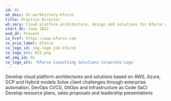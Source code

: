 ```yaml
---
id: 01
wh_desc: 01-workhistory-kforce
title: Practice Director
wh_smry: Cloud platform architecture, design and solutions for Kforce clients
start_dt: June 2022
end_dt: Present
co_href: https://www.kforce.com
co_aria_label: Kforce
co_logo_id: img-logo-job-kforce
co_logo_src: KCS.png
wh_img_id: 01
co_logo_alt: 'Kforce Consulting Solutions Corporate Logo'
---
```

Develop cloud platform architectures and solutions based on AWS, Azure, GCP and Hybrid models
Solve client challenges through enterprise automation, DevOps CI/CD, GitOps and Infrastructure as Code (IaC)
Develop resource plans, sales proposals and leadership presentations